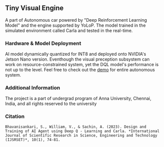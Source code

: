 ## Tiny Visual Engine 

A part of Autonomous car powered by "Deep Reinforcement Learning Model" and the engine supported by YoLoP. The model trained in the 
simulated environment called Carla and tested in the real-time. 

### Hardware & Model Deployment 
AI model dynamically quantized for INT8 and deployed onto NVIDIA's Jetson Nano version. Eventhough the visual preception subsystem can work on resource-constrained system, yet the DQL model's performance is not up to the level. Feel free to check out the [demo](https://drive.google.com/file/d/1i_Ozc9cvituXRoM7Q_NsZlngLDh0dT7H/view?usp=drive_link) for entire autonomous system. 

### Additional Information 
The project is a part of undergrad program of Anna University, Chennai, India, and all rights reserved to the university

### Citation
```
Bhavanisankari, S., William, V., & Sachin, A. (2023). Design and Training of AI Agent using Deep Q - Learning and Carla. *International Journal of Scientific Research in Science, Engineering and Technology (IJSRSET)*, 10(1), 74-81.
```